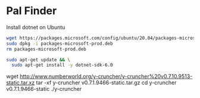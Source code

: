 # Pal Finder

Install dotnet on Ubuntu

``` bash
wget https://packages.microsoft.com/config/ubuntu/20.04/packages-microsoft-prod.deb -O packages-microsoft-prod.deb
sudo dpkg -i packages-microsoft-prod.deb
rm packages-microsoft-prod.deb
```

``` bash
sudo apt-get update && \
  sudo apt-get install -y dotnet-sdk-6.0
```


wget http://www.numberworld.org/y-cruncher/y-cruncher%20v0.7.10.9513-static.tar.xz
tar -xf y-cruncher v0.7.1.9466-static.tar.gz
cd  y-cruncher v0.7.1.9466-static
./y-cruncher



